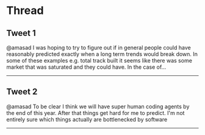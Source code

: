 # Thread

## Tweet 1

@amasad I was hoping to try to figure out if in general people could have reasonably predicted exactly when a long term trends would break down. In some of these examples e.g. total track built it seems like there was some market that was saturated and they could have. In the case of…

---

## Tweet 2

@amasad To be clear I think we will have super human coding agents by the end of this year. After that things get hard for me to predict. I'm not entirely sure which things actually are bottlenecked by software

---

